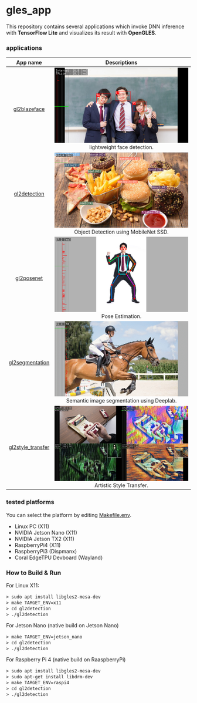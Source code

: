 # gles_app
This repository contains several applications which invoke DNN inference with **TensorFlow Lite** and visualizes its result with **OpenGLES**.

### applications
| App name    | Descriptions |
|:-----------:|:------------:|
| [gl2blazeface](https://github.com/terryky/tflite_gles_app/tree/master/gl2blazeface)| ![img](gl2blazeface/gl2blazeface.png " image") <br> lightweight face detection.|
| [gl2detection](https://github.com/terryky/tflite_gles_app/tree/master/gl2detection)| ![img](gl2detection/gl2detection.png " image") <br> Object Detection using MobileNet SSD.|
| [gl2posenet](https://github.com/terryky/tflite_gles_app/tree/master/gl2posenet)| ![img](gl2posenet/gl2posenet.png " image") <br> Pose Estimation.|
| [gl2segmentation](https://github.com/terryky/tflite_gles_app/tree/master/gl2segmentation)| ![img](gl2segmentation/gl2segmentation.gif " image") <br> Semantic image segmentation using Deeplab.|
| [gl2style_transfer](https://github.com/terryky/tflite_gles_app/tree/master/gl2style_transfer)| ![img](gl2style_transfer/gl2style_transfer.png " image") <br> Artistic Style Transfer.|

### tested platforms
You can select the platform by editing [Makefile.env](Makefile.env).
- Linux PC (X11)
- NVIDIA Jetson Nano (X11)
- NVIDIA Jetson TX2 (X11)
- RaspberryPi4 (X11)
- RaspberryPi3 (Dispmanx)
- Coral EdgeTPU Devboard (Wayland)

### How to Build & Run
For Linux X11:
```
> sudo apt install libgles2-mesa-dev 
> make TARGET_ENV=x11
> cd gl2detection
> ./gl2detection
```

For Jetson Nano (native build on Jetson Nano)
```
> make TARGET_ENV=jetson_nano
> cd gl2detection
> ./gl2detection
```

For Raspberry Pi 4 (native build on RaaspberryPi)
```
> sudo apt install libgles2-mesa-dev 
> sudo apt-get install libdrm-dev
> make TARGET_ENV=raspi4
> cd gl2detection
> ./gl2detection
```
